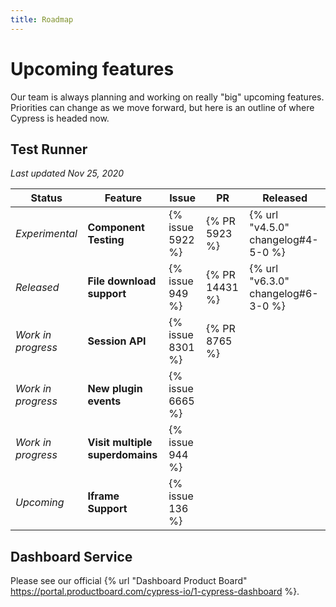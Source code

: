 ```yaml
---
title: Roadmap
---
```


# Upcoming features

Our team is always planning and working on really "big" upcoming features. Priorities can change as we move forward, but here is an outline of where Cypress is headed now.

## Test Runner

*Last updated Nov 25, 2020*

Status               | Feature                            |  Issue            | PR           | Released
---------------------| -----------------------------------|-------------------|--------------|------------
*Experimental*       | **Component Testing**              |  {% issue 5922 %} | {% PR 5923 %}| {% url "v4.5.0" changelog#4-5-0 %}
*Released*   | **File download support**                  |  {% issue 949 %}  | {% PR 14431 %} | {% url "v6.3.0" changelog#6-3-0 %}
*Work in progress*   | **Session API**                    |  {% issue 8301 %} | {% PR 8765 %}|
*Work in progress*   | **New plugin events**              |  {% issue 6665 %} |              |
*Work in progress*   | **Visit multiple superdomains**    |  {% issue 944 %}  |              |
*Upcoming*           | **Iframe Support**                 |  {% issue 136 %}  |              |

## Dashboard Service

Please see our official {% url "Dashboard Product Board" https://portal.productboard.com/cypress-io/1-cypress-dashboard %}.

